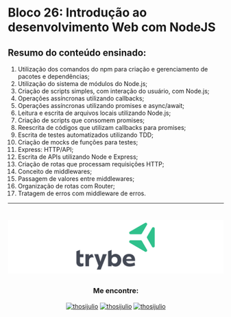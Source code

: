 # Bloco 26: Introdução ao desenvolvimento Web com NodeJS

## Resumo do conteúdo ensinado:

1. Utilização dos comandos do npm para criação e gerenciamento de pacotes e dependências;
2. Utilização do sistema de módulos do Node.js;
3. Criação de scripts simples, com interação do usuário, com Node.js;
4. Operações assíncronas utilizando callbacks;
5. Operações assíncronas utilizando promises e async/await;
6. Leitura e escrita de arquivos locais utilizando Node.js;
7. Criação de scripts que consomem promises;
8. Reescrita de códigos que utilizam callbacks para promises;
9. Escrita de testes automatizados utilizando TDD;
10. Criação de mocks de funções para testes;
11. Express: HTTP/API;
12. Escrita de APIs utilizando Node e Express;
13. Criação de rotas que processam requisições HTTP;
14. Conceito de middlewares;
15. Passagem de valores entre middlewares;
16. Organização de rotas com Router;
17. Tratagem de erros com middleware de erros.

---

<h1 align="center">
    <img alt="Trybe" src="https://github.com/thosijulio/trybe-projects/blob/main/trybe-logo.png"/>
</h1>
<h3 align=center>Me encontre:</h3>
<p align=center>
<a href="https://www.linkedin.com/in/thosijulio/" target="blank"><img align="center" src="https://cdn.jsdelivr.net/npm/simple-icons@3.0.1/icons/linkedin.svg" alt="thosijulio" height="20" width="20" /></a>
<a href="https://www.github.com/thosijulio/" target="blank"><img align="center" src="https://cdn.jsdelivr.net/npm/simple-icons@3.0.1/icons/github.svg" alt="thosijulio" height="20" width="20" /></a>
<a href="https://www.instagram.com/thosijulio" target="blank"><img align="center" src="https://cdn.jsdelivr.net/npm/simple-icons@3.0.1/icons/instagram.svg" alt="thosijulio" height="20" width="20" /></a>
</p>
